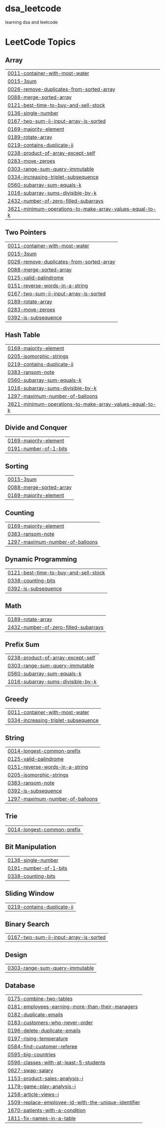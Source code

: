 # dsa_leetcode
learning dsa and leetcode

<!---LeetCode Topics Start-->
# LeetCode Topics
## Array
|  |
| ------- |
| [0011-container-with-most-water](https://github.com/samradhi1684/dsa_leetcode/tree/master/0011-container-with-most-water) |
| [0015-3sum](https://github.com/samradhi1684/dsa_leetcode/tree/master/0015-3sum) |
| [0026-remove-duplicates-from-sorted-array](https://github.com/samradhi1684/dsa_leetcode/tree/master/0026-remove-duplicates-from-sorted-array) |
| [0088-merge-sorted-array](https://github.com/samradhi1684/dsa_leetcode/tree/master/0088-merge-sorted-array) |
| [0121-best-time-to-buy-and-sell-stock](https://github.com/samradhi1684/dsa_leetcode/tree/master/0121-best-time-to-buy-and-sell-stock) |
| [0136-single-number](https://github.com/samradhi1684/dsa_leetcode/tree/master/0136-single-number) |
| [0167-two-sum-ii-input-array-is-sorted](https://github.com/samradhi1684/dsa_leetcode/tree/master/0167-two-sum-ii-input-array-is-sorted) |
| [0169-majority-element](https://github.com/samradhi1684/dsa_leetcode/tree/master/0169-majority-element) |
| [0189-rotate-array](https://github.com/samradhi1684/dsa_leetcode/tree/master/0189-rotate-array) |
| [0219-contains-duplicate-ii](https://github.com/samradhi1684/dsa_leetcode/tree/master/0219-contains-duplicate-ii) |
| [0238-product-of-array-except-self](https://github.com/samradhi1684/dsa_leetcode/tree/master/0238-product-of-array-except-self) |
| [0283-move-zeroes](https://github.com/samradhi1684/dsa_leetcode/tree/master/0283-move-zeroes) |
| [0303-range-sum-query-immutable](https://github.com/samradhi1684/dsa_leetcode/tree/master/0303-range-sum-query-immutable) |
| [0334-increasing-triplet-subsequence](https://github.com/samradhi1684/dsa_leetcode/tree/master/0334-increasing-triplet-subsequence) |
| [0560-subarray-sum-equals-k](https://github.com/samradhi1684/dsa_leetcode/tree/master/0560-subarray-sum-equals-k) |
| [1016-subarray-sums-divisible-by-k](https://github.com/samradhi1684/dsa_leetcode/tree/master/1016-subarray-sums-divisible-by-k) |
| [2432-number-of-zero-filled-subarrays](https://github.com/samradhi1684/dsa_leetcode/tree/master/2432-number-of-zero-filled-subarrays) |
| [3621-minimum-operations-to-make-array-values-equal-to-k](https://github.com/samradhi1684/dsa_leetcode/tree/master/3621-minimum-operations-to-make-array-values-equal-to-k) |
## Two Pointers
|  |
| ------- |
| [0011-container-with-most-water](https://github.com/samradhi1684/dsa_leetcode/tree/master/0011-container-with-most-water) |
| [0015-3sum](https://github.com/samradhi1684/dsa_leetcode/tree/master/0015-3sum) |
| [0026-remove-duplicates-from-sorted-array](https://github.com/samradhi1684/dsa_leetcode/tree/master/0026-remove-duplicates-from-sorted-array) |
| [0088-merge-sorted-array](https://github.com/samradhi1684/dsa_leetcode/tree/master/0088-merge-sorted-array) |
| [0125-valid-palindrome](https://github.com/samradhi1684/dsa_leetcode/tree/master/0125-valid-palindrome) |
| [0151-reverse-words-in-a-string](https://github.com/samradhi1684/dsa_leetcode/tree/master/0151-reverse-words-in-a-string) |
| [0167-two-sum-ii-input-array-is-sorted](https://github.com/samradhi1684/dsa_leetcode/tree/master/0167-two-sum-ii-input-array-is-sorted) |
| [0189-rotate-array](https://github.com/samradhi1684/dsa_leetcode/tree/master/0189-rotate-array) |
| [0283-move-zeroes](https://github.com/samradhi1684/dsa_leetcode/tree/master/0283-move-zeroes) |
| [0392-is-subsequence](https://github.com/samradhi1684/dsa_leetcode/tree/master/0392-is-subsequence) |
## Hash Table
|  |
| ------- |
| [0169-majority-element](https://github.com/samradhi1684/dsa_leetcode/tree/master/0169-majority-element) |
| [0205-isomorphic-strings](https://github.com/samradhi1684/dsa_leetcode/tree/master/0205-isomorphic-strings) |
| [0219-contains-duplicate-ii](https://github.com/samradhi1684/dsa_leetcode/tree/master/0219-contains-duplicate-ii) |
| [0383-ransom-note](https://github.com/samradhi1684/dsa_leetcode/tree/master/0383-ransom-note) |
| [0560-subarray-sum-equals-k](https://github.com/samradhi1684/dsa_leetcode/tree/master/0560-subarray-sum-equals-k) |
| [1016-subarray-sums-divisible-by-k](https://github.com/samradhi1684/dsa_leetcode/tree/master/1016-subarray-sums-divisible-by-k) |
| [1297-maximum-number-of-balloons](https://github.com/samradhi1684/dsa_leetcode/tree/master/1297-maximum-number-of-balloons) |
| [3621-minimum-operations-to-make-array-values-equal-to-k](https://github.com/samradhi1684/dsa_leetcode/tree/master/3621-minimum-operations-to-make-array-values-equal-to-k) |
## Divide and Conquer
|  |
| ------- |
| [0169-majority-element](https://github.com/samradhi1684/dsa_leetcode/tree/master/0169-majority-element) |
| [0191-number-of-1-bits](https://github.com/samradhi1684/dsa_leetcode/tree/master/0191-number-of-1-bits) |
## Sorting
|  |
| ------- |
| [0015-3sum](https://github.com/samradhi1684/dsa_leetcode/tree/master/0015-3sum) |
| [0088-merge-sorted-array](https://github.com/samradhi1684/dsa_leetcode/tree/master/0088-merge-sorted-array) |
| [0169-majority-element](https://github.com/samradhi1684/dsa_leetcode/tree/master/0169-majority-element) |
## Counting
|  |
| ------- |
| [0169-majority-element](https://github.com/samradhi1684/dsa_leetcode/tree/master/0169-majority-element) |
| [0383-ransom-note](https://github.com/samradhi1684/dsa_leetcode/tree/master/0383-ransom-note) |
| [1297-maximum-number-of-balloons](https://github.com/samradhi1684/dsa_leetcode/tree/master/1297-maximum-number-of-balloons) |
## Dynamic Programming
|  |
| ------- |
| [0121-best-time-to-buy-and-sell-stock](https://github.com/samradhi1684/dsa_leetcode/tree/master/0121-best-time-to-buy-and-sell-stock) |
| [0338-counting-bits](https://github.com/samradhi1684/dsa_leetcode/tree/master/0338-counting-bits) |
| [0392-is-subsequence](https://github.com/samradhi1684/dsa_leetcode/tree/master/0392-is-subsequence) |
## Math
|  |
| ------- |
| [0189-rotate-array](https://github.com/samradhi1684/dsa_leetcode/tree/master/0189-rotate-array) |
| [2432-number-of-zero-filled-subarrays](https://github.com/samradhi1684/dsa_leetcode/tree/master/2432-number-of-zero-filled-subarrays) |
## Prefix Sum
|  |
| ------- |
| [0238-product-of-array-except-self](https://github.com/samradhi1684/dsa_leetcode/tree/master/0238-product-of-array-except-self) |
| [0303-range-sum-query-immutable](https://github.com/samradhi1684/dsa_leetcode/tree/master/0303-range-sum-query-immutable) |
| [0560-subarray-sum-equals-k](https://github.com/samradhi1684/dsa_leetcode/tree/master/0560-subarray-sum-equals-k) |
| [1016-subarray-sums-divisible-by-k](https://github.com/samradhi1684/dsa_leetcode/tree/master/1016-subarray-sums-divisible-by-k) |
## Greedy
|  |
| ------- |
| [0011-container-with-most-water](https://github.com/samradhi1684/dsa_leetcode/tree/master/0011-container-with-most-water) |
| [0334-increasing-triplet-subsequence](https://github.com/samradhi1684/dsa_leetcode/tree/master/0334-increasing-triplet-subsequence) |
## String
|  |
| ------- |
| [0014-longest-common-prefix](https://github.com/samradhi1684/dsa_leetcode/tree/master/0014-longest-common-prefix) |
| [0125-valid-palindrome](https://github.com/samradhi1684/dsa_leetcode/tree/master/0125-valid-palindrome) |
| [0151-reverse-words-in-a-string](https://github.com/samradhi1684/dsa_leetcode/tree/master/0151-reverse-words-in-a-string) |
| [0205-isomorphic-strings](https://github.com/samradhi1684/dsa_leetcode/tree/master/0205-isomorphic-strings) |
| [0383-ransom-note](https://github.com/samradhi1684/dsa_leetcode/tree/master/0383-ransom-note) |
| [0392-is-subsequence](https://github.com/samradhi1684/dsa_leetcode/tree/master/0392-is-subsequence) |
| [1297-maximum-number-of-balloons](https://github.com/samradhi1684/dsa_leetcode/tree/master/1297-maximum-number-of-balloons) |
## Trie
|  |
| ------- |
| [0014-longest-common-prefix](https://github.com/samradhi1684/dsa_leetcode/tree/master/0014-longest-common-prefix) |
## Bit Manipulation
|  |
| ------- |
| [0136-single-number](https://github.com/samradhi1684/dsa_leetcode/tree/master/0136-single-number) |
| [0191-number-of-1-bits](https://github.com/samradhi1684/dsa_leetcode/tree/master/0191-number-of-1-bits) |
| [0338-counting-bits](https://github.com/samradhi1684/dsa_leetcode/tree/master/0338-counting-bits) |
## Sliding Window
|  |
| ------- |
| [0219-contains-duplicate-ii](https://github.com/samradhi1684/dsa_leetcode/tree/master/0219-contains-duplicate-ii) |
## Binary Search
|  |
| ------- |
| [0167-two-sum-ii-input-array-is-sorted](https://github.com/samradhi1684/dsa_leetcode/tree/master/0167-two-sum-ii-input-array-is-sorted) |
## Design
|  |
| ------- |
| [0303-range-sum-query-immutable](https://github.com/samradhi1684/dsa_leetcode/tree/master/0303-range-sum-query-immutable) |
## Database
|  |
| ------- |
| [0175-combine-two-tables](https://github.com/samradhi1684/dsa_leetcode/tree/master/0175-combine-two-tables) |
| [0181-employees-earning-more-than-their-managers](https://github.com/samradhi1684/dsa_leetcode/tree/master/0181-employees-earning-more-than-their-managers) |
| [0182-duplicate-emails](https://github.com/samradhi1684/dsa_leetcode/tree/master/0182-duplicate-emails) |
| [0183-customers-who-never-order](https://github.com/samradhi1684/dsa_leetcode/tree/master/0183-customers-who-never-order) |
| [0196-delete-duplicate-emails](https://github.com/samradhi1684/dsa_leetcode/tree/master/0196-delete-duplicate-emails) |
| [0197-rising-temperature](https://github.com/samradhi1684/dsa_leetcode/tree/master/0197-rising-temperature) |
| [0584-find-customer-referee](https://github.com/samradhi1684/dsa_leetcode/tree/master/0584-find-customer-referee) |
| [0595-big-countries](https://github.com/samradhi1684/dsa_leetcode/tree/master/0595-big-countries) |
| [0596-classes-with-at-least-5-students](https://github.com/samradhi1684/dsa_leetcode/tree/master/0596-classes-with-at-least-5-students) |
| [0627-swap-salary](https://github.com/samradhi1684/dsa_leetcode/tree/master/0627-swap-salary) |
| [1153-product-sales-analysis-i](https://github.com/samradhi1684/dsa_leetcode/tree/master/1153-product-sales-analysis-i) |
| [1179-game-play-analysis-i](https://github.com/samradhi1684/dsa_leetcode/tree/master/1179-game-play-analysis-i) |
| [1258-article-views-i](https://github.com/samradhi1684/dsa_leetcode/tree/master/1258-article-views-i) |
| [1509-replace-employee-id-with-the-unique-identifier](https://github.com/samradhi1684/dsa_leetcode/tree/master/1509-replace-employee-id-with-the-unique-identifier) |
| [1670-patients-with-a-condition](https://github.com/samradhi1684/dsa_leetcode/tree/master/1670-patients-with-a-condition) |
| [1811-fix-names-in-a-table](https://github.com/samradhi1684/dsa_leetcode/tree/master/1811-fix-names-in-a-table) |
<!---LeetCode Topics End-->
